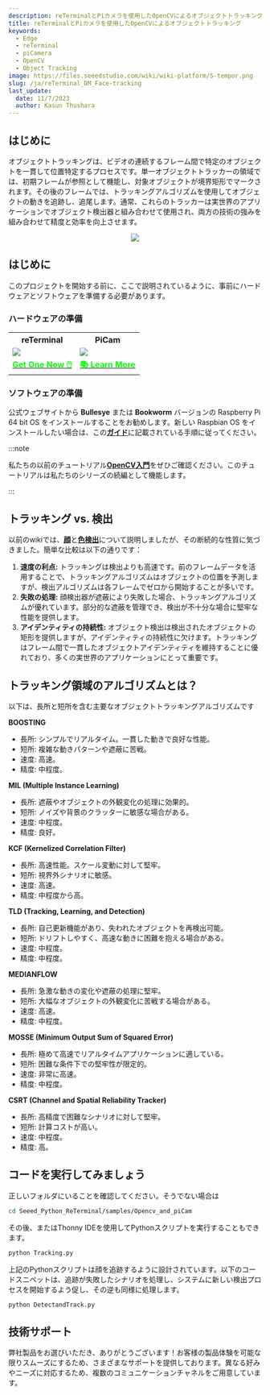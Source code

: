 ```yaml
---
description: reTerminalとPiカメラを使用したOpenCVによるオブジェクトトラッキング
title: reTerminalとPiカメラを使用したOpenCVによるオブジェクトトラッキング
keywords:
  - Edge
  - reTerminal 
  - piCamera
  - OpenCV
  - Object Tracking
image: https://files.seeedstudio.com/wiki/wiki-platform/S-tempor.png
slug: /ja/reTerminal_DM_Face-tracking
last_update:
  date: 11/7/2023
  author: Kasun Thushara
---
```


## はじめに

オブジェクトトラッキングは、ビデオの連続するフレーム間で特定のオブジェクトを一貫して位置特定するプロセスです。単一オブジェクトトラッカーの領域では、初期フレームが参照として機能し、対象オブジェクトが境界矩形でマークされます。その後のフレームでは、トラッキングアルゴリズムを使用してオブジェクトの動きを追跡し、追尾します。通常、これらのトラッカーは実世界のアプリケーションでオブジェクト検出器と組み合わせて使用され、両方の技術の強みを組み合わせて精度と効率を向上させます。

<center><img width={800} src="https://files.seeedstudio.com/wiki/ReTerminal/opencv/facetrack.gif" /></center>

## はじめに

このプロジェクトを開始する前に、ここで説明されているように、事前にハードウェアとソフトウェアを準備する必要があります。

### ハードウェアの準備

<div class="table-center">
 <table class="table-nobg">
    <tr class="table-trnobg">
      <th class="table-trnobg">reTerminal</th>
      <th class="table-trnobg">PiCam</th>
  </tr>
    <tr class="table-trnobg"></tr>
  <tr class="table-trnobg">
   <td class="table-trnobg"><div style={{textAlign:'center'}}><img src="https://files.seeedstudio.com/wiki/ReTerminal/frigate/reterminal.png" style={{width:300, height:'auto'}}/></div></td>
      <td class="table-trnobg"><div style={{textAlign:'center'}}><img src="https://files.seeedstudio.com/wiki/ReTerminal/Picam/picam2.jpg" style={{width:300, height:'auto'}}/></div></td>
  </tr>
    <tr class="table-trnobg"></tr>
  <tr class="table-trnobg">
   <td class="table-trnobg"><div class="get_one_now_container" style={{textAlign: 'center'}}><a class="get_one_now_item" href="https://www.seeedstudio.com/ReTerminal-with-CM4-p-4904.html?queryID=26220f25bcce77bc420c9c03059787c0&objectID=4904&indexName=bazaar_retailer_products" target="_blank">
              <strong><span><font color={'FFFFFF'} size={"4"}> Get One Now 🖱️</font></span></strong>
          </a></div></td>
      <td class="table-trnobg"><div class="get_one_now_container" style={{textAlign: 'center'}}><a class="get_one_now_item" href="https://wiki.seeedstudio.com/reTerminal-piCam/" target="_blank" rel="noopener noreferrer"><strong><span><font color={'FFFFFF'} size={"4"}>📚 Learn More</font></span></strong></a></div></td>
        </tr>
    </table>
</div>

### ソフトウェアの準備

公式ウェブサイトから **Bullesye** または **Bookworm** バージョンの Raspberry Pi 64 bit OS をインストールすることをお勧めします。新しい Raspbian OS をインストールしたい場合は、この[**ガイド**](https://wiki.seeedstudio.com/reTerminal/#flash-raspberry-pi-os-64-bit-ubuntu-os-or-other-os-to-emmc)に記載されている手順に従ってください。

:::note

私たちの以前のチュートリアル[**OpenCV入門**](https://wiki.seeedstudio.com/reTerminal_DM_opencv/)をぜひご確認ください。このチュートリアルは私たちのシリーズの続編として機能します。

:::

## トラッキング vs. 検出

以前のwikiでは、[**顔**](https://wiki.seeedstudio.com/reTerminal_DM_Face_detection/)と[**色検出**](https://wiki.seeedstudio.com/reTerminal_DM_Color_detection/)について説明しましたが、その断続的な性質に気づきました。簡単な比較は以下の通りです：

1. **速度の利点:**
トラッキングは検出よりも高速です。前のフレームデータを活用することで、トラッキングアルゴリズムはオブジェクトの位置を予測しますが、検出アルゴリズムは各フレームでゼロから開始することが多いです。
2. **失敗の処理:**
顔検出器が遮蔽により失敗した場合、トラッキングアルゴリズムが優れています。部分的な遮蔽を管理でき、検出が不十分な場合に堅牢な性能を提供します。
3. **アイデンティティの持続性:**
オブジェクト検出は検出されたオブジェクトの矩形を提供しますが、アイデンティティの持続性に欠けます。トラッキングはフレーム間で一貫したオブジェクトアイデンティティを維持することに優れており、多くの実世界のアプリケーションにとって重要です。

## トラッキング領域のアルゴリズムとは？

以下は、長所と短所を含む主要なオブジェクトトラッキングアルゴリズムです

**BOOSTING**

- 長所: シンプルでリアルタイム。一貫した動きで良好な性能。
- 短所: 複雑な動きパターンや遮蔽に苦戦。
- 速度: 高速。
- 精度: 中程度。

**MIL (Multiple Instance Learning)**

- 長所: 遮蔽やオブジェクトの外観変化の処理に効果的。
- 短所: ノイズや背景のクラッターに敏感な場合がある。
- 速度: 中程度。
- 精度: 良好。

**KCF (Kernelized Correlation Filter)**

- 長所: 高速性能。スケール変動に対して堅牢。
- 短所: 視界外シナリオに敏感。
- 速度: 高速。
- 精度: 中程度から高。

**TLD (Tracking, Learning, and Detection)**

- 長所: 自己更新機能があり、失われたオブジェクトを再検出可能。
- 短所: ドリフトしやすく、高速な動きに困難を抱える場合がある。
- 速度: 中程度。
- 精度: 中程度。

**MEDIANFLOW**

- 長所: 急激な動きの変化や遮蔽の処理に堅牢。
- 短所: 大幅なオブジェクトの外観変化に苦戦する場合がある。
- 速度: 高速。
- 精度: 中程度。

**MOSSE (Minimum Output Sum of Squared Error)**

- 長所: 極めて高速でリアルタイムアプリケーションに適している。
- 短所: 困難な条件下での堅牢性が限定的。
- 速度: 非常に高速。
- 精度: 中程度。

**CSRT (Channel and Spatial Reliability Tracker)**

- 長所: 高精度で困難なシナリオに対して堅牢。
- 短所: 計算コストが高い。
- 速度: 中程度。
- 精度: 高。

## コードを実行してみましょう

正しいフォルダにいることを確認してください。そうでない場合は

 ```sh
cd Seeed_Python_ReTerminal/samples/Opencv_and_piCam

 ```

その後、またはThonny IDEを使用してPythonスクリプトを実行することもできます。

 ```sh
python Tracking.py
 ```

上記のPythonスクリプトは顔を追跡するように設計されています。以下のコードスニペットは、追跡が失敗したシナリオを処理し、システムに新しい検出プロセスを開始するよう促し、その逆も同様に処理します。

 ```sh
python DetectandTrack.py
 ```

## 技術サポート

弊社製品をお選びいただき、ありがとうございます！お客様の製品体験を可能な限りスムーズにするため、さまざまなサポートを提供しております。異なる好みやニーズに対応するため、複数のコミュニケーションチャネルをご用意しています。

<div class="button_tech_support_container">
<a href="https://forum.seeedstudio.com/" class="button_forum"></a>
<a href="https://www.seeedstudio.com/contacts" class="button_email"></a>
</div>

<div class="button_tech_support_container">
<a href="https://discord.gg/eWkprNDMU7" class="button_discord"></a>
<a href="https://github.com/Seeed-Studio/wiki-documents/discussions/69" class="button_discussion"></a>
</div>
